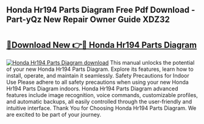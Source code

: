 ## Honda Hr194 Parts Diagram Free Pdf Download - Part-yQz New Repair Owner Guide XDZ32

# <h2><a href="http://dfkajk.blite.top/?on=Honda+Hr194+Parts+Diagram">🔗Download New 👉🔴 Honda Hr194 Parts Diagram</a></h2>

[![Honda Hr194 Parts Diagram download](https://i.imgur.com/lujVjoI.png)](http://dfkajk.blite.top/?on=Honda+Hr194+Parts+Diagram)
This manual unlocks the potential of your new Honda Hr194 Parts Diagram. Explore its features, learn how to install, operate, and maintain it seamlessly. Safety Precautions for Indoor Use Please adhere to all safety precautions when using your new Honda Hr194 Parts Diagram indoors. Honda Hr194 Parts Diagram advanced features include image recognition, voice commands, customizable profiles, and automatic backups, all easily controlled through the user-friendly and intuitive interface. Thank You for Choosing Honda Hr194 Parts Diagram. We are excited to be part of your journey.
